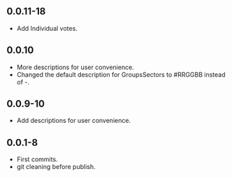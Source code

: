 ## 0.0.11-18

* Add Individual votes.

## 0.0.10

* More descriptions for user convenience.
* Changed the default description for GroupsSectors to #RRGGBB instead of -.

## 0.0.9-10

* Add descriptions for user convenience.

## 0.0.1-8

* First commits.
* git cleaning before publish.
